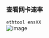

### 查看网卡速率

`ethtool ensXX`  
![image](https://github.com/GenweiWu/Blog/assets/16630659/c90108ce-0978-4327-aa55-bb97b33667e4)

